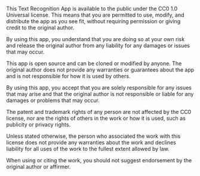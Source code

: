 This Text Recognition App is available to the public under the CC0 1.0 Universal license. This means that you are permitted to use, modify, and distribute the app as you see fit, without requiring permission or giving credit to the original author.

By using this app, you understand that you are doing so at your own risk and release the original author from any liability for any damages or issues that may occur.

This app is open source and can be cloned or modified by anyone. The original author does not provide any warranties or guarantees about the app and is not responsible for how it is used by others.

By using this app, you accept that you are solely responsible for any issues that may arise and that the original author is not responsible or liable for any damages or problems that may occur.

The patent and trademark rights of any person are not affected by the CC0 license, nor are the rights of others in the work or how it is used, such as publicity or privacy rights.

Unless stated otherwise, the person who associated the work with this license does not provide any warranties about the work and declines liability for all uses of the work to the fullest extent allowed by law.

When using or citing the work, you should not suggest endorsement by the original author or affirmer.




